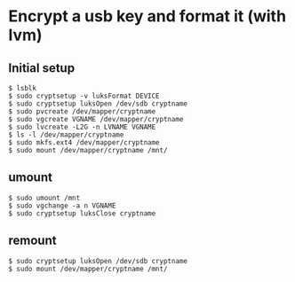 # Encrypt a usb key and format it (with lvm)

## Initial setup

~~~
$ lsblk
$ sudo cryptsetup -v luksFormat DEVICE
$ sudo cryptsetup luksOpen /dev/sdb cryptname
$ sudo pvcreate /dev/mapper/cryptname
$ sudo vgcreate VGNAME /dev/mapper/cryptname
$ sudo lvcreate -L2G -n LVNAME VGNAME
$ ls -l /dev/mapper/cryptname
$ sudo mkfs.ext4 /dev/mapper/cryptname
$ sudo mount /dev/mapper/cryptname /mnt/
~~~

## umount

~~~
$ sudo umount /mnt
$ sudo vgchange -a n VGNAME
$ sudo cryptsetup luksClose cryptname
~~~

## remount

~~~
$ sudo cryptsetup luksOpen /dev/sdb cryptname
$ sudo mount /dev/mapper/cryptname /mnt/
~~~
